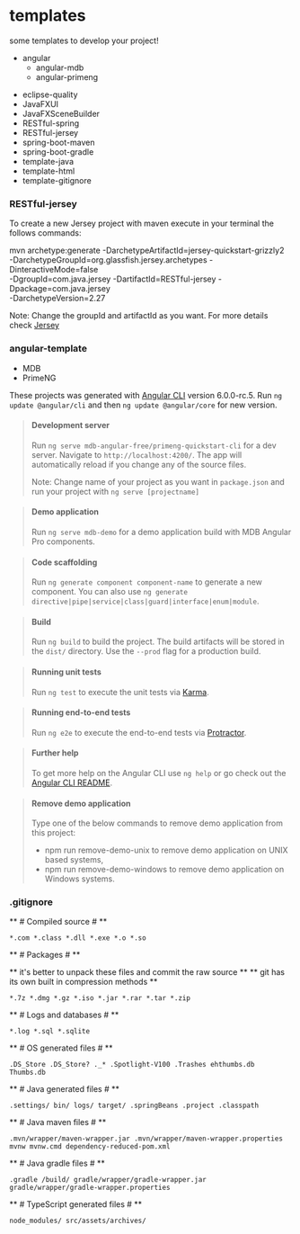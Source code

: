 # templates
some templates to develop your project!

+ angular
  + angular-mdb
  + angular-primeng
* eclipse-quality
* JavaFXUI
* JavaFXSceneBuilder
* RESTful-spring
* RESTful-jersey
* spring-boot-maven
* spring-boot-gradle
* template-java
* template-html
* template-gitignore

### RESTful-jersey

To create a new Jersey project with maven execute in your terminal the follows commands:
  
mvn archetype:generate -DarchetypeArtifactId=jersey-quickstart-grizzly2 \
-DarchetypeGroupId=org.glassfish.jersey.archetypes -DinteractiveMode=false \
-DgroupId=com.java.jersey -DartifactId=RESTful-jersey -Dpackage=com.java.jersey \
-DarchetypeVersion=2.27
  
Note: Change the groupId and artifactId as you want. For more details check [Jersey](https://jersey.github.io/documentation/latest/getting-started.html)

### angular-template

* MDB
* PrimeNG

These projects was generated with [Angular CLI](https://github.com/angular/angular-cli) version 6.0.0-rc.5.
Run `ng update @angular/cli` and then `ng update @angular/core` for new version.

> #### Development server
>
> Run `ng serve mdb-angular-free/primeng-quickstart-cli` for a dev server. Navigate to `http://localhost:4200/`. The app will automatically reload if you change any of the source files.
>
> Note: Change name of your project as you want in `package.json` and run your project with `ng serve [projectname]`

> #### Demo application
>
> Run `ng serve mdb-demo` for a demo application build with MDB Angular Pro components.

> #### Code scaffolding
>
> Run `ng generate component component-name` to generate a new component. You can also use `ng generate directive|pipe|service|class|guard|interface|enum|module`.

> #### Build
>
> Run `ng build` to build the project. The build artifacts will be stored in the `dist/` directory. Use the `--prod` flag for a production build.

> #### Running unit tests
>
> Run `ng test` to execute the unit tests via [Karma](https://karma-runner.github.io).

> #### Running end-to-end tests
>
> Run `ng e2e` to execute the end-to-end tests via [Protractor](http://www.protractortest.org/).

> #### Further help
>
> To get more help on the Angular CLI use `ng help` or go check out the [Angular CLI README](https://github.com/angular/angular-cli/blob/master/README.md).

> #### Remove demo application
>
> Type one of the below commands to remove demo application from this project:
> * npm run remove-demo-unix to remove demo application on UNIX based systems,
> * npm run remove-demo-windows to remove demo application on Windows systems.

### .gitignore
** # Compiled source # **

`*.com
*.class
*.dll
*.exe
*.o
*.so`

** # Packages # **

** it's better to unpack these files and commit the raw source **
** git has its own built in compression methods **

`*.7z
*.dmg
*.gz
*.iso
*.jar
*.rar
*.tar
*.zip`

** # Logs and databases # **

`*.log
*.sql
*.sqlite`

** # OS generated files # **

`.DS_Store
.DS_Store?
._*
.Spotlight-V100
.Trashes
ehthumbs.db
Thumbs.db`

** # Java generated files # **

`.settings/
bin/
logs/
target/
.springBeans
.project
.classpath`

** # Java maven files # **

`.mvn/wrapper/maven-wrapper.jar
.mvn/wrapper/maven-wrapper.properties
mvnw
mvnw.cmd
dependency-reduced-pom.xml`

** # Java gradle files # **

`.gradle
/build/
gradle/wrapper/gradle-wrapper.jar
gradle/wrapper/gradle-wrapper.properties`

** # TypeScript generated files # **

`node_modules/
src/assets/archives/`
